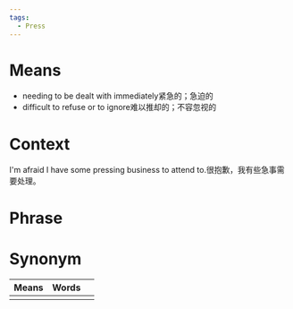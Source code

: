 ```yaml
---
tags:
  - Press
---
```

# Means
- needing to be dealt with immediately紧急的；急迫的
- difficult to refuse or to ignore难以推却的；不容忽视的
# Context
I'm afraid I have some pressing business to attend to.很抱歉，我有些急事需要处理。
# Phrase

# Synonym
| Means | Words |     |
| ----- | ----- | --- |
|       |       |     |
